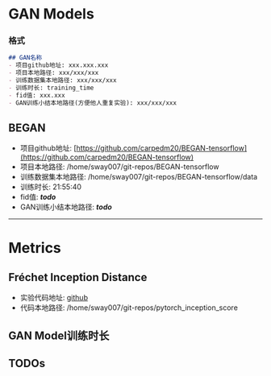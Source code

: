 # GAN Models

### 格式
``` markdown
## GAN名称
- 项目github地址: xxx.xxx.xxx
- 项目本地路径: xxx/xxx/xxx
- 训练数据集本地路径: xxx/xxx/xxx
- 训练时长: training_time
- fid值: xxx.xxx
- GAN训练小结本地路径(方便他人重复实验): xxx/xxx/xxx
```

## BEGAN

- 项目github地址: [https://github.com/carpedm20/BEGAN-tensorflow](https://github.com/carpedm20/BEGAN-tensorflow)
- 项目本地路径: /home/sway007/git-repos/BEGAN-tensorflow
- 训练数据集本地路径: /home/sway007/git-repos/BEGAN-tensorflow/data
- 训练时长: 21:55:40
- fid值: **_todo_**
- GAN训练小结本地路径: **_todo_**

-----------------------

# Metrics

## Fréchet Inception Distance

- 实验代码地址: [github](https://github.com/mseitzer/pytorch-fid)
- 代码本地路径: /home/sway007/git-repos/pytorch_inception_score

## GAN Model训练时长
## TODOs